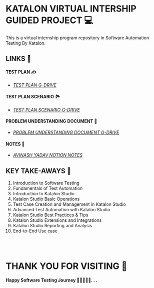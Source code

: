 # KATALON VIRTUAL INTERSHIP GUIDED PROJECT 💻

This is a virtual internship program repository in Software Automation Testing By Katalon.

## LINKS 🔗

#### TEST PLAN ✍️

- _[TEST PLAN G-DRIVE](https://docs.google.com/document/d/1TtWe_kht437bVTeobKRCQGLUoK-rDPxm/edit?usp=sharing&ouid=107373799266165963408&rtpof=true&sd=true)_

#### TEST PLAN SCENARIO 🏞️

- _[TEST PLAN SCENARIO G-DRIVE](https://docs.google.com/spreadsheets/d/1nax-pSMttNyfUYOjTiCChBgoSpkUQp29/edit?usp=sharing&ouid=107373799266165963408&rtpof=true&sd=true)_

#### PROBLEM UNDERSTANDING DOCUMENT 📄

- _[PROBLEM UNDERSTANDING DOCUMENT G-DRIVE](https://drive.google.com/drive/folders/1KdJjilDQbJK1HB8U3Pe_6vCZ4EocdHMO?usp=sharing)_

#### NOTES 📝

- _[AVINASH YADAV NOTION NOTES](https://avinashyadav16.notion.site/KATALON-VIRTUAL-INTERNSHIP-4bbfb2c91bee405d94207c2e5cc31009?pvs=4)_

## KEY TAKE-AWAYS 🔐

1.  Introduction to Software Testing
2.  Fundamentals of Test Automation
3.  Introduction to Katalon Studio
4.  Katalon Studio Basic Operations
5.  Test Case Creation and Management in Katalon Studio
6.  Advanced Test Automation with Katalon Studio
7.  Katalon Studio Best Practices & Tips
8.  Katalon Studio Extensions and Integrations
9.  Katalon Studio Reporting and Analysis
10. End-to-End Use case

<br><br>

# THANK YOU FOR VISITING 💝

**Happy Software Testing Journey 🚶‍♂️🚶🚶‍♀️. . .**
